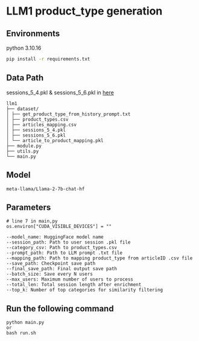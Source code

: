 # LLM1 product_type generation

Environments
---
python 3.10.16
```bash
pip install -r requirements.txt
```

Data Path
---
sessions_5_4.pkl & sessions_5_6.pkl in [here](https://drive.google.com/drive/folders/15yY3Y58dTSp_yLDWK5TkhHQZEE-My069)
```
llm1
├── dataset/
│ ├── get_product_type_from_history_prompt.txt
│ ├── product_types.csv
│ ├── articles_mapping.csv
│ ├── sessions_5_4.pkl
│ ├── sessions_5_6.pkl
│ └── article_to_product_mapping.pkl
├── module.py
├── utils.py
└── main.py
```

Model
---

```
meta-llama/Llama-2-7b-chat-hf
```
Parameters
---
```
# line 7 in main,py 
os.environ["CUDA_VISIBLE_DEVICES"] = ""

--model_name: HuggingFace model name
--session_path: Path to user session .pkl file
--category_csv: Path to product_types.csv
--prompt_path: Path to LLM prompt .txt file
--mapping_path: Path to mapping product_type from articleID .csv file
--save_path: Checkpoint save path
--final_save_path: Final output save path
--batch_size: Save every N users
--max_users: Maximum number of users to process
--total_len: Total session length after enrichment
--top_k: Number of top categories for similarity filtering
```

Run the following command
---
```
python main.py
or 
bash run.sh
```
